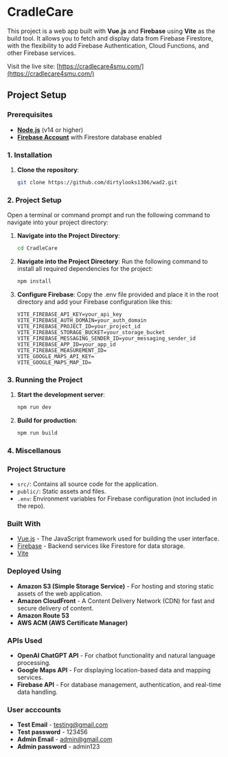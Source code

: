 # CradleCare 

This project is a web app built with **Vue.js** and **Firebase** using **Vite** as the build tool. It allows you to fetch and display data from Firebase Firestore, with the flexibility to add Firebase Authentication, Cloud Functions, and other Firebase services.

Visit the live site: [https://cradlecare4smu.com/](https://cradlecare4smu.com/)

## Project Setup

### Prerequisites

- **[Node.js](https://nodejs.org/en/)** (v14 or higher)
- **[Firebase Account](https://firebase.google.com/)** with Firestore database enabled

### 1. Installation

1. **Clone the repository**:
   ```bash
   git clone https://github.com/dirtylooks1306/wad2.git
### 2. Project Setup
Open a terminal or command prompt and run the following command to navigate into your project directory:

1. **Navigate into the Project Directory**:
   ```bash
   cd CradleCare
2. **Navigate into the Project Directory**:
Run the following command to install all required dependencies for the project:
   ```bash
   npm install
   ```

3. **Configure Firebase**:
Copy the .env file provided and place it in the root directory and add your Firebase configuration like this:
   ```plaintext
   VITE_FIREBASE_API_KEY=your_api_key
   VITE_FIREBASE_AUTH_DOMAIN=your_auth_domain
   VITE_FIREBASE_PROJECT_ID=your_project_id
   VITE_FIREBASE_STORAGE_BUCKET=your_storage_bucket
   VITE_FIREBASE_MESSAGING_SENDER_ID=your_messaging_sender_id
   VITE_FIREBASE_APP_ID=your_app_id
   VITE_FIREBASE_MEASUREMENT_ID= 
   VITE_GOOGLE_MAPS_API_KEY= 
   VITE_GOOGLE_MAPS_MAP_ID=
   ```
### 3. Running the Project
   1. **Start the development server**:
      ```bash
      npm run dev
      ```
   
   2. **Build for production**:
      ```bash
      npm run build
      ```

### 4. Miscellanous


### Project Structure
- `src/`: Contains all source code for the application.
- `public/`: Static assets and files.
- `.env`: Environment variables for Firebase configuration (not included in the repo).

### Built With
- [Vue.js](https://vuejs.org/) - The JavaScript framework used for building the user interface.
- [Firebase](https://firebase.google.com/) - Backend services like Firestore for data storage.
- [Vite](https://vitejs.dev/) 

### Deployed Using
- **Amazon S3 (Simple Storage Service)** - For hosting and storing static assets of the web application.
- **Amazon CloudFront** - A Content Delivery Network (CDN) for fast and secure delivery of content.
- **Amazon Route 53** 
- **AWS ACM (AWS Certificate Manager)** 

### APIs Used
- **OpenAI ChatGPT API** - For chatbot functionality and natural language processing.
- **Google Maps API** - For displaying location-based data and mapping services.
- **Firebase API** - For database management, authentication, and real-time data handling.

### User acccounts
- **Test Email** - testing@gmail.com
- **Test password** - 123456
- **Admin Email** - admin@gmail.com
- **Admin password** - admin123

